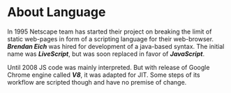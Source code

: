 # About Language

In 1995 Netscape team has started their project on breaking the limit of static web-pages in form of a scripting language for their web-browser. *__Brendan Eich__* was hired for development of a java-based syntax. The initial name was *__LiveScript__*, but was soon replaced in favor of *__JavaScript__*.

Until 2008 JS code was mainly interpreted. But with release of Google Chrome engine called *__V8__*, it was adapted for JIT. Some steps of its workflow are scripted though and have no premise of change.